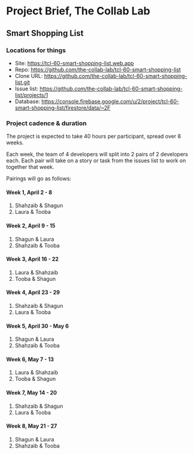 # Project Brief, The Collab Lab

## Smart Shopping List

### Locations for things

- Site: https://tcl-60-smart-shopping-list.web.app
- Repo: https://github.com/the-collab-lab/tcl-60-smart-shopping-list
- Clone URL: https://github.com/the-collab-lab/tcl-60-smart-shopping-list.git
- Issue list: https://github.com/the-collab-lab/tcl-60-smart-shopping-list/projects/1
- Database: https://console.firebase.google.com/u/2/project/tcl-60-smart-shopping-list/firestore/data/~2F

### Project cadence & duration

The project is expected to take 40 hours per participant, spread over 8 weeks.

Each week, the team of 4 developers will split into 2 pairs of 2 developers each. Each pair will take on a story or task from the issues list to work on together that week.

Pairings will go as follows:

#### Week 1, April 2 - 8

1. Shahzaib & Shagun
2. Laura & Tooba

#### Week 2, April 9 - 15

1. Shagun & Laura
2. Shahzaib & Tooba

#### Week 3, April 16 - 22

1. Laura & Shahzaib
2. Tooba & Shagun

#### Week 4, April 23 - 29

1. Shahzaib & Shagun
2. Laura & Tooba

#### Week 5, April 30 - May 6

1. Shagun & Laura
2. Shahzaib & Tooba

#### Week 6, May 7 - 13

1. Laura & Shahzaib
2. Tooba & Shagun

#### Week 7, May 14 - 20

1. Shahzaib & Shagun
2. Laura & Tooba

#### Week 8, May 21 - 27

1. Shagun & Laura
2. Shahzaib & Tooba
